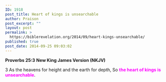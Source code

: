 ```yaml
---
ID: 1918
post_title: Heart of kings is unsearchable
author: Praison
post_excerpt: ""
layout: post
permalink: >
  https://biblerevelation.org/2014/09/heart-kings-unsearchable/
published: true
post_date: 2014-09-25 09:03:02
---
```

<strong>Proverbs 25:3</strong>
<strong> New King James Version (NKJV)</strong>

3 As the heavens for height and the earth for depth,
So <span style="color: #ff00ff;"><strong>the heart of kings is unsearchable</strong></span>.